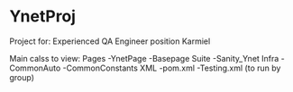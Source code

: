# YnetProj
Project for: Experienced QA Engineer position Karmiel 

Main calss to view:
Pages 
	-YnetPage
	-Basepage
Suite
	-Sanity_Ynet
Infra
	-CommonAuto
	-CommonConstants 
XML
 	-pom.xml
	-Testing.xml (to run by group)
